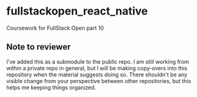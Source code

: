 # fullstackopen_react_native
Coursework for FullStack Open part 10

## Note to reviewer
I've added this as a submodule to the public repo. I am still working from within a private repo in general, but I will be making copy-overs into this repository when the material suggests doing so.
There shouldn't be any visible change from your perspective between other repositories, but this helps me keeping things organized.

